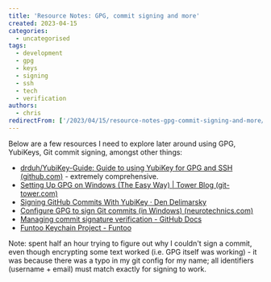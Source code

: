 ```yaml
---
title: 'Resource Notes: GPG, commit signing and more'
created: 2023-04-15
categories:
  - uncategorised
tags:
  - development
  - gpg
  - keys
  - signing
  - ssh
  - tech
  - verification
authors:
  - chris
redirectFrom: ['/2023/04/15/resource-notes-gpg-commit-signing-and-more/']
---
```


Below are a few resources I need to explore later around using GPG, YubiKeys, Git commit signing, amongst other things:

- [drduh/YubiKey-Guide: Guide to using YubiKey for GPG and SSH (github.com)](https://github.com/drduh/YubiKey-Guide) - extremely comprehensive.
- [Setting Up GPG on Windows (The Easy Way) | Tower Blog (git-tower.com)](https://www.git-tower.com/blog/setting-up-gpg-windows/)
- [Signing GitHub Commits With YubiKey · Den Delimarsky](https://den.dev/blog/signing-github-commits-yubikey/)
- [Configure GPG to sign Git commits (in Windows) (neurotechnics.com)](https://neurotechnics.com/blog/configure-gpg-to-sign-git-commits-in-windows/)
- [Managing commit signature verification - GitHub Docs](https://docs.github.com/en/authentication/managing-commit-signature-verification)
- [Funtoo Keychain Project - Funtoo](https://www.funtoo.org/Funtoo:Keychain)

Note: spent half an hour trying to figure out why I couldn't sign a commit, even though encrypting some text worked (i.e. GPG itself was working) - it was because there was a typo in my git config for my name; all identifiers (username + email) must match exactly for signing to work.
